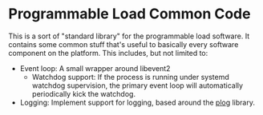 # Programmable Load Common Code
This is a sort of "standard library" for the programmable load software. It contains some common stuff that's useful to basically every software component on the platform. This includes, but not limited to:

- Event loop: A small wrapper around libevent2
    - Watchdog support: If the process is running under systemd watchdog supervision, the primary event loop will automatically periodically kick the watchdog.
- Logging: Implement support for logging, based around the [plog](https://github.com/SergiusTheBest/plog) library.
